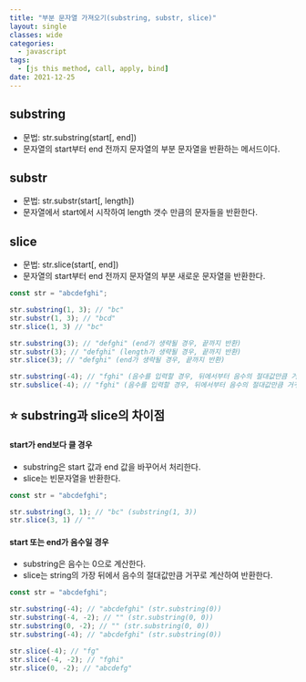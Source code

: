```yaml
---
title: "부분 문자열 가져오기(substring, substr, slice)"
layout: single
classes: wide
categories:
  - javascript
tags:
  - [js this method, call, apply, bind]
date: 2021-12-25
---
```


## substring 
  * 문법: str.substring(start[, end])  
  * 문자열의 start부터 end 전까지 문자열의 부분 문자열을 반환하는 메서드이다.

## substr 
  * 문법: str.substr(start[, length])  
  * 문자열에서 start에서 시작하여 length 갯수 만큼의 문자들을 반환한다.

## slice  
  * 문법: str.slice(start[, end])  
  * 문자열의 start부터 end 전까지 문자열의 부분  새로운 문자열을 반환한다.

```javascript
const str = "abcdefghi";

str.substring(1, 3); // "bc"
str.substr(1, 3); // "bcd"
str.slice(1, 3) // "bc"

str.substring(3); // "defghi" (end가 생략될 경우, 끝까지 반환)
str.substr(3); // "defghi" (length가 생략될 경우, 끝까지 반환)
str.slice(3); // "defghi" (end가 생략될 경우, 끝까지 반환)

str.substring(-4); // "fghi" (음수를 입력할 경우, 뒤에서부터 음수의 절대값만큼 거꾸로 계산하여 반환)
str.subslice(-4); // "fghi" (음수를 입력할 경우, 뒤에서부터 음수의 절대값만큼 거꾸로 계산하여 반환)
```

## ⭐️ substring과 slice의 차이점
#### start가 end보다 클 경우
* substring은 start 값과 end 값을 바꾸어서 처리한다.
* slice는 빈문자열을 반환한다.

```javascript
const str = "abcdefghi";

str.substring(3, 1); // "bc" (substring(1, 3))
str.slice(3, 1) // ""
```

#### start 또는 end가 음수일 경우  
* substring은 음수는 0으로 계산한다.  
* slice는 string의 가장 뒤에서 음수의 절대값만큼 거꾸로 계산하여 반환한다.

```javascript
const str = "abcdefghi";

str.substring(-4); // "abcdefghi" (str.substring(0))
str.substring(-4, -2); // "" (str.substring(0, 0))
str.substring(0, -2); // "" (str.substring(0, 0))
str.substring(-4); // "abcdefghi" (str.substring(0))

str.slice(-4); // "fg"
str.slice(-4, -2); // "fghi"
str.slice(0, -2); // "abcdefg"
```